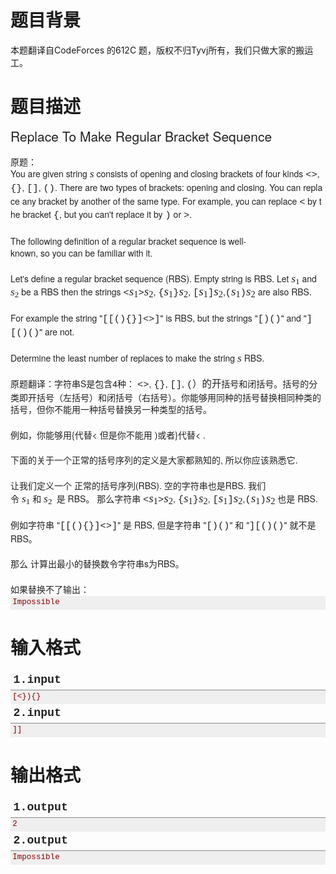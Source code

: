 # 

 
 # 题目背景 
<p>本题翻译自CodeForces&nbsp;的612C&nbsp;题，版权不归Tyvj所有，我们只做大家的搬运工。</p> 

 
 # 题目描述 
<p><span style="color: rgb(34, 34, 34); font-family: 'Helvetica Neue', Helvetica, Arial, sans-serif; font-size: 21px; line-height: 21px; text-align: center;">Replace&nbsp;To&nbsp;Make&nbsp;Regular&nbsp;Bracket&nbsp;Sequence</span></p>

<p style="margin: 1.5em 0px 0px; padding: 0px; font-size: 14px; line-height: 1.4em; color: rgb(34, 34, 34); font-family: 'Helvetica Neue', Helvetica, Arial, sans-serif;">原题：You&nbsp;are&nbsp;given&nbsp;string&nbsp;<span class="tex-span" style="font-size: 17.5px; font-family: 'times new roman', sans-serif; white-space: nowrap;"><i>s</i></span>&nbsp;consists&nbsp;of&nbsp;opening&nbsp;and&nbsp;closing&nbsp;brackets&nbsp;of&nbsp;four&nbsp;kinds&nbsp;<span class="tex-font-style-tt" style="font-size: 15.4px; font-family: 'courier new', monospace;">&lt;&gt;</span>,&nbsp;<span class="tex-font-style-tt" style="font-size: 15.4px; font-family: 'courier new', monospace;">{}</span>,&nbsp;<span class="tex-font-style-tt" style="font-size: 15.4px; font-family: 'courier new', monospace;">[]</span>,&nbsp;<span class="tex-font-style-tt" style="font-size: 15.4px; font-family: 'courier new', monospace;">()</span>.&nbsp;There&nbsp;are&nbsp;two&nbsp;types&nbsp;of&nbsp;brackets:&nbsp;opening&nbsp;and&nbsp;closing.&nbsp;You&nbsp;can&nbsp;replace&nbsp;any&nbsp;bracket&nbsp;by&nbsp;another&nbsp;of&nbsp;the&nbsp;same&nbsp;type.&nbsp;For&nbsp;example,&nbsp;you&nbsp;can&nbsp;replace&nbsp;<span class="tex-font-style-tt" style="font-size: 15.4px; font-family: 'courier new', monospace;">&lt;</span>&nbsp;by&nbsp;the&nbsp;bracket&nbsp;<span class="tex-font-style-tt" style="font-size: 15.4px; font-family: 'courier new', monospace;">{</span>,&nbsp;but&nbsp;you&nbsp;can&#39;t&nbsp;replace&nbsp;it&nbsp;by&nbsp;<span class="tex-font-style-tt" style="font-size: 15.4px; font-family: 'courier new', monospace;">)</span>&nbsp;or&nbsp;<span class="tex-font-style-tt" style="font-size: 15.4px; font-family: 'courier new', monospace;">&gt;</span>.</p>

<p style="margin: 1.5em 0px 0px; padding: 0px; font-size: 14px; line-height: 1.4em; color: rgb(34, 34, 34); font-family: 'Helvetica Neue', Helvetica, Arial, sans-serif;">The&nbsp;following&nbsp;definition&nbsp;of&nbsp;a&nbsp;regular&nbsp;bracket&nbsp;sequence&nbsp;is&nbsp;well-known,&nbsp;so&nbsp;you&nbsp;can&nbsp;be&nbsp;familiar&nbsp;with&nbsp;it.</p>

<p style="margin: 1.5em 0px 0px; padding: 0px; font-size: 14px; line-height: 1.4em; color: rgb(34, 34, 34); font-family: 'Helvetica Neue', Helvetica, Arial, sans-serif;">Let&#39;s&nbsp;define&nbsp;a&nbsp;regular&nbsp;bracket&nbsp;sequence&nbsp;(RBS).&nbsp;Empty&nbsp;string&nbsp;is&nbsp;RBS.&nbsp;Let&nbsp;<span class="tex-span" style="font-size: 17.5px; font-family: 'times new roman', sans-serif; white-space: nowrap;"><i>s</i><span class="lower-index" style="font-size: 13.125px; line-height: 0; position: relative; vertical-align: baseline; bottom: -0.25em;">1</span></span>&nbsp;and&nbsp;<span class="tex-span" style="font-size: 17.5px; font-family: 'times new roman', sans-serif; white-space: nowrap;"><i>s</i><span class="lower-index" style="font-size: 13.125px; line-height: 0; position: relative; vertical-align: baseline; bottom: -0.25em;">2</span></span>&nbsp;be&nbsp;a&nbsp;RBS&nbsp;then&nbsp;the&nbsp;strings&nbsp;<span class="tex-font-style-tt" style="font-size: 15.4px; font-family: 'courier new', monospace;">&lt;<span class="tex-span" style="font-size: 19.25px; font-family: 'times new roman', sans-serif; white-space: nowrap;"><i>s</i><span class="lower-index" style="font-size: 14.4375px; line-height: 0; position: relative; vertical-align: baseline; bottom: -0.25em;">1</span></span>&gt;<span class="tex-span" style="font-size: 19.25px; font-family: 'times new roman', sans-serif; white-space: nowrap;"><i>s</i><span class="lower-index" style="font-size: 14.4375px; line-height: 0; position: relative; vertical-align: baseline; bottom: -0.25em;">2</span></span></span>,&nbsp;<span class="tex-font-style-tt" style="font-size: 15.4px; font-family: 'courier new', monospace;">{<span class="tex-span" style="font-size: 19.25px; font-family: 'times new roman', sans-serif; white-space: nowrap;"><i>s</i><span class="lower-index" style="font-size: 14.4375px; line-height: 0; position: relative; vertical-align: baseline; bottom: -0.25em;">1</span></span>}<span class="tex-span" style="font-size: 19.25px; font-family: 'times new roman', sans-serif; white-space: nowrap;"><i>s</i><span class="lower-index" style="font-size: 14.4375px; line-height: 0; position: relative; vertical-align: baseline; bottom: -0.25em;">2</span></span></span>,&nbsp;<span class="tex-font-style-tt" style="font-size: 15.4px; font-family: 'courier new', monospace;">[<span class="tex-span" style="font-size: 19.25px; font-family: 'times new roman', sans-serif; white-space: nowrap;"><i>s</i><span class="lower-index" style="font-size: 14.4375px; line-height: 0; position: relative; vertical-align: baseline; bottom: -0.25em;">1</span></span>]<span class="tex-span" style="font-size: 19.25px; font-family: 'times new roman', sans-serif; white-space: nowrap;"><i>s</i><span class="lower-index" style="font-size: 14.4375px; line-height: 0; position: relative; vertical-align: baseline; bottom: -0.25em;">2</span></span></span>,<span class="tex-font-style-tt" style="font-size: 15.4px; font-family: 'courier new', monospace;">(<span class="tex-span" style="font-size: 19.25px; font-family: 'times new roman', sans-serif; white-space: nowrap;"><i>s</i><span class="lower-index" style="font-size: 14.4375px; line-height: 0; position: relative; vertical-align: baseline; bottom: -0.25em;">1</span></span>)<span class="tex-span" style="font-size: 19.25px; font-family: 'times new roman', sans-serif; white-space: nowrap;"><i>s</i><span class="lower-index" style="font-size: 14.4375px; line-height: 0; position: relative; vertical-align: baseline; bottom: -0.25em;">2</span></span></span>&nbsp;are&nbsp;also&nbsp;RBS.</p>

<p style="margin: 1.5em 0px 0px; padding: 0px; font-size: 14px; line-height: 1.4em; color: rgb(34, 34, 34); font-family: 'Helvetica Neue', Helvetica, Arial, sans-serif;">For&nbsp;example&nbsp;the&nbsp;string&nbsp;&quot;<span class="tex-font-style-tt" style="font-size: 15.4px; font-family: 'courier new', monospace;">[[(){}]&lt;&gt;]</span>&quot;&nbsp;is&nbsp;RBS,&nbsp;but&nbsp;the&nbsp;strings&nbsp;&quot;<span class="tex-font-style-tt" style="font-size: 15.4px; font-family: 'courier new', monospace;">[)()</span>&quot;&nbsp;and&nbsp;&quot;<span class="tex-font-style-tt" style="font-size: 15.4px; font-family: 'courier new', monospace;">][()()</span>&quot;&nbsp;are&nbsp;not.</p>

<p style="margin: 1.5em 0px 0px; padding: 0px; font-size: 14px; line-height: 1.4em; color: rgb(34, 34, 34); font-family: 'Helvetica Neue', Helvetica, Arial, sans-serif;">Determine&nbsp;the&nbsp;least&nbsp;number&nbsp;of&nbsp;replaces&nbsp;to&nbsp;make&nbsp;the&nbsp;string&nbsp;<span class="tex-span" style="font-size: 17.5px; font-family: 'times new roman', sans-serif; white-space: nowrap;"><i>s</i></span>&nbsp;RBS.</p>

<p style="margin: 1.5em 0px 0px; padding: 0px; font-size: 14px; line-height: 1.4em; color: rgb(34, 34, 34); font-family: 'Helvetica Neue', Helvetica, Arial, sans-serif;">原题翻译：字符串S是包含4种：<span style="color: rgb(34, 34, 34); font-family: 'Helvetica Neue', Helvetica, Arial, sans-serif; font-size: 14px; line-height: 19.6px;">&nbsp;</span><span class="tex-font-style-tt" style="color: rgb(34, 34, 34); line-height: 19.6px; font-size: 15.4px; font-family: 'courier new', monospace;">&lt;&gt;</span><span style="color: rgb(34, 34, 34); font-family: 'Helvetica Neue', Helvetica, Arial, sans-serif; font-size: 14px; line-height: 19.6px;">,&nbsp;</span><span class="tex-font-style-tt" style="color: rgb(34, 34, 34); line-height: 19.6px; font-size: 15.4px; font-family: 'courier new', monospace;">{}</span><span style="color: rgb(34, 34, 34); font-family: 'Helvetica Neue', Helvetica, Arial, sans-serif; font-size: 14px; line-height: 19.6px;">,&nbsp;</span><span class="tex-font-style-tt" style="color: rgb(34, 34, 34); line-height: 19.6px; font-size: 15.4px; font-family: 'courier new', monospace;">[]</span><span style="color: rgb(34, 34, 34); font-family: 'Helvetica Neue', Helvetica, Arial, sans-serif; font-size: 14px; line-height: 19.6px;">,&nbsp;</span><span class="tex-font-style-tt" style="color: rgb(34, 34, 34); line-height: 19.6px; font-size: 15.4px; font-family: 'courier new', monospace;">(）的开</span>括号和闭括号。括号的分类即开括号（左括号）和闭括号（右括号）。你能够用同种的括号替换相同种类的括号，但你不能用一种括号替换另一种类型的括号。</p>

<p style="margin: 1.5em 0px 0px; padding: 0px; font-size: 14px; line-height: 1.4em; color: rgb(34, 34, 34); font-family: 'Helvetica Neue', Helvetica, Arial, sans-serif;">例如，你能够用{代替&lt;&nbsp;但是你不能用&nbsp;)或者}代替&lt;&nbsp;.</p>

<p style="margin: 1.5em 0px 0px; padding: 0px; font-size: 14px; line-height: 1.4em; color: rgb(34, 34, 34); font-family: 'Helvetica Neue', Helvetica, Arial, sans-serif;"><span style="line-height: 1.4em;">下面的关于一个正常的括号序列的定义是大家都熟知的</span><span style="line-height: 1.4em;">,&nbsp;所以你应该熟悉它</span><span style="line-height: 1.4em;">.</span></p>

<p style="margin: 1.5em 0px 0px; padding: 0px; font-size: 14px; line-height: 1.4em; color: rgb(34, 34, 34); font-family: 'Helvetica Neue', Helvetica, Arial, sans-serif;">让我们定义一个&nbsp;正常的括号序列(RBS).&nbsp;空的字符串也是RBS.&nbsp;我们令&nbsp;<span class="tex-span" style="font-size: 17.5px; font-family: 'times new roman', sans-serif; white-space: nowrap;"><i>s</i><span class="lower-index" style="font-size: 13.125px; line-height: 0; position: relative; vertical-align: baseline; bottom: -0.25em;">1</span></span>&nbsp;和&nbsp;<span class="tex-span" style="font-size: 17.5px; font-family: 'times new roman', sans-serif; white-space: nowrap;"><i>s</i><span class="lower-index" style="font-size: 13.125px; line-height: 0; position: relative; vertical-align: baseline; bottom: -0.25em;">2&nbsp;</span></span>&nbsp;是&nbsp;RBS。&nbsp;那么字符串&nbsp;<span class="tex-font-style-tt" style="font-size: 15.4px; font-family: 'courier new', monospace;">&lt;<span class="tex-span" style="font-size: 19.25px; font-family: 'times new roman', sans-serif; white-space: nowrap;"><i>s</i><span class="lower-index" style="font-size: 14.4375px; line-height: 0; position: relative; vertical-align: baseline; bottom: -0.25em;">1</span></span>&gt;<span class="tex-span" style="font-size: 19.25px; font-family: 'times new roman', sans-serif; white-space: nowrap;"><i>s</i><span class="lower-index" style="font-size: 14.4375px; line-height: 0; position: relative; vertical-align: baseline; bottom: -0.25em;">2</span></span></span>,&nbsp;<span class="tex-font-style-tt" style="font-size: 15.4px; font-family: 'courier new', monospace;">{<span class="tex-span" style="font-size: 19.25px; font-family: 'times new roman', sans-serif; white-space: nowrap;"><i>s</i><span class="lower-index" style="font-size: 14.4375px; line-height: 0; position: relative; vertical-align: baseline; bottom: -0.25em;">1</span></span>}<span class="tex-span" style="font-size: 19.25px; font-family: 'times new roman', sans-serif; white-space: nowrap;"><i>s</i><span class="lower-index" style="font-size: 14.4375px; line-height: 0; position: relative; vertical-align: baseline; bottom: -0.25em;">2</span></span></span>,&nbsp;<span class="tex-font-style-tt" style="font-size: 15.4px; font-family: 'courier new', monospace;">[<span class="tex-span" style="font-size: 19.25px; font-family: 'times new roman', sans-serif; white-space: nowrap;"><i>s</i><span class="lower-index" style="font-size: 14.4375px; line-height: 0; position: relative; vertical-align: baseline; bottom: -0.25em;">1</span></span>]<span class="tex-span" style="font-size: 19.25px; font-family: 'times new roman', sans-serif; white-space: nowrap;"><i>s</i><span class="lower-index" style="font-size: 14.4375px; line-height: 0; position: relative; vertical-align: baseline; bottom: -0.25em;">2</span></span></span>,<span class="tex-font-style-tt" style="font-size: 15.4px; font-family: 'courier new', monospace;">(<span class="tex-span" style="font-size: 19.25px; font-family: 'times new roman', sans-serif; white-space: nowrap;"><i>s</i><span class="lower-index" style="font-size: 14.4375px; line-height: 0; position: relative; vertical-align: baseline; bottom: -0.25em;">1</span></span>)<span class="tex-span" style="font-size: 19.25px; font-family: 'times new roman', sans-serif; white-space: nowrap;"><i>s</i><span class="lower-index" style="font-size: 14.4375px; line-height: 0; position: relative; vertical-align: baseline; bottom: -0.25em;">2</span></span></span>&nbsp;也是&nbsp;RBS.</p>

<p style="margin: 1.5em 0px 0px; padding: 0px; font-size: 14px; line-height: 1.4em; color: rgb(34, 34, 34); font-family: 'Helvetica Neue', Helvetica, Arial, sans-serif;">例如字符串&nbsp;&quot;<span class="tex-font-style-tt" style="font-size: 15.4px; font-family: 'courier new', monospace;">[[(){}]&lt;&gt;]</span>&quot;&nbsp;是&nbsp;RBS,&nbsp;但是字符串&nbsp;&quot;<span class="tex-font-style-tt" style="font-size: 15.4px; font-family: 'courier new', monospace;">[)()</span>&quot;&nbsp;和&nbsp;&quot;<span class="tex-font-style-tt" style="font-size: 15.4px; font-family: 'courier new', monospace;">][()()</span>&quot;&nbsp;就不是RBS。</p>

<p style="margin: 1.5em 0px 0px; padding: 0px; font-size: 14px; line-height: 1.4em; color: rgb(34, 34, 34); font-family: 'Helvetica Neue', Helvetica, Arial, sans-serif;">那么&nbsp;计算出最小的替换数令字符串s为RBS。</p>

<p style="margin: 1.5em 0px 0px; padding: 0px; font-size: 14px; line-height: 1.4em; color: rgb(34, 34, 34); font-family: 'Helvetica Neue', Helvetica, Arial, sans-serif;">如果替换不了输出：</p>

<pre style="margin-top: 0px; margin-bottom: 0px; padding: 0.25em; font-size: 12.6px; font-family: Consolas, 'Lucida Console', 'Andale Mono', 'Bitstream Vera Sans Mono', 'Courier New', Courier; line-height: 1.25em; color: rgb(136, 0, 0); background-color: rgb(239, 239, 239);">
Impossible</pre> 

 
 # 输入格式 
<div class="title" style="margin: 0px; padding: 0.25em; font-size: 1.3em; border-bottom-width: 1px; border-bottom-style: solid; border-bottom-color: rgb(136, 136, 136); text-transform: lowercase; font-weight: bold; color: rgb(34, 34, 34); font-family: Consolas, 'Lucida Console', 'Andale Mono', 'Bitstream Vera Sans Mono', 'Courier New', Courier; line-height: 21px;">1.input</div>

<pre style="margin-top: 0px; margin-bottom: 0px; padding: 0.25em; font-size: 12.6px; font-family: Consolas, 'Lucida Console', 'Andale Mono', 'Bitstream Vera Sans Mono', 'Courier New', Courier; line-height: 1.25em; color: rgb(136, 0, 0); background-color: rgb(239, 239, 239);">
[&lt;}){}</pre>

<div class="title" style="margin: 0px; padding: 0.25em; font-size: 1.3em; border-bottom-width: 1px; border-bottom-style: solid; border-bottom-color: rgb(136, 136, 136); text-transform: lowercase; font-weight: bold; color: rgb(34, 34, 34); font-family: Consolas, 'Lucida Console', 'Andale Mono', 'Bitstream Vera Sans Mono', 'Courier New', Courier; line-height: 21px;">2.input</div>

<pre style="margin-top: 0px; margin-bottom: 0px; padding: 0.25em; font-size: 12.6px; font-family: Consolas, 'Lucida Console', 'Andale Mono', 'Bitstream Vera Sans Mono', 'Courier New', Courier; line-height: 1.25em; color: rgb(136, 0, 0); background-color: rgb(239, 239, 239);">
]]</pre> 

 
 # 输出格式 
<div class="title" style="margin: 0px; padding: 0.25em; font-size: 1.3em; border-bottom-width: 1px; border-bottom-style: solid; border-bottom-color: rgb(136, 136, 136); text-transform: lowercase; font-weight: bold; color: rgb(34, 34, 34); font-family: Consolas, 'Lucida Console', 'Andale Mono', 'Bitstream Vera Sans Mono', 'Courier New', Courier; line-height: 21px;">1.output</div>

<pre style="margin-top: 0px; margin-bottom: 0px; padding: 0.25em; font-size: 12.6px; font-family: Consolas, 'Lucida Console', 'Andale Mono', 'Bitstream Vera Sans Mono', 'Courier New', Courier; line-height: 1.25em; color: rgb(136, 0, 0); background-color: rgb(239, 239, 239);">
2</pre>

<div class="title" style="margin: 0px; padding: 0.25em; font-size: 1.3em; border-bottom-width: 1px; border-bottom-style: solid; border-bottom-color: rgb(136, 136, 136); text-transform: lowercase; font-weight: bold; color: rgb(34, 34, 34); font-family: Consolas, 'Lucida Console', 'Andale Mono', 'Bitstream Vera Sans Mono', 'Courier New', Courier; line-height: 21px;">2.output</div>

<pre style="margin-top: 0px; margin-bottom: 0px; padding: 0.25em; font-size: 12.6px; font-family: Consolas, 'Lucida Console', 'Andale Mono', 'Bitstream Vera Sans Mono', 'Courier New', Courier; line-height: 1.25em; color: rgb(136, 0, 0); background-color: rgb(239, 239, 239);">
Impossible</pre> 
